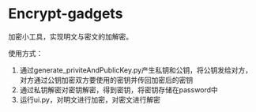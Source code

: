 # Encrypt-gadgets
加密小工具，实现明文与密文的加解密。

使用方式：

1. 通过generate_priviteAndPublicKey.py产生私钥和公钥，将公钥发给对方，对方通过公钥加密双方要使用的密钥并传回加密后的密钥
2. 通过私钥解密对密钥解密，得到密钥，将密钥存储在password中
3. 运行ui.py，对明文进行加密，对密文进行解密
